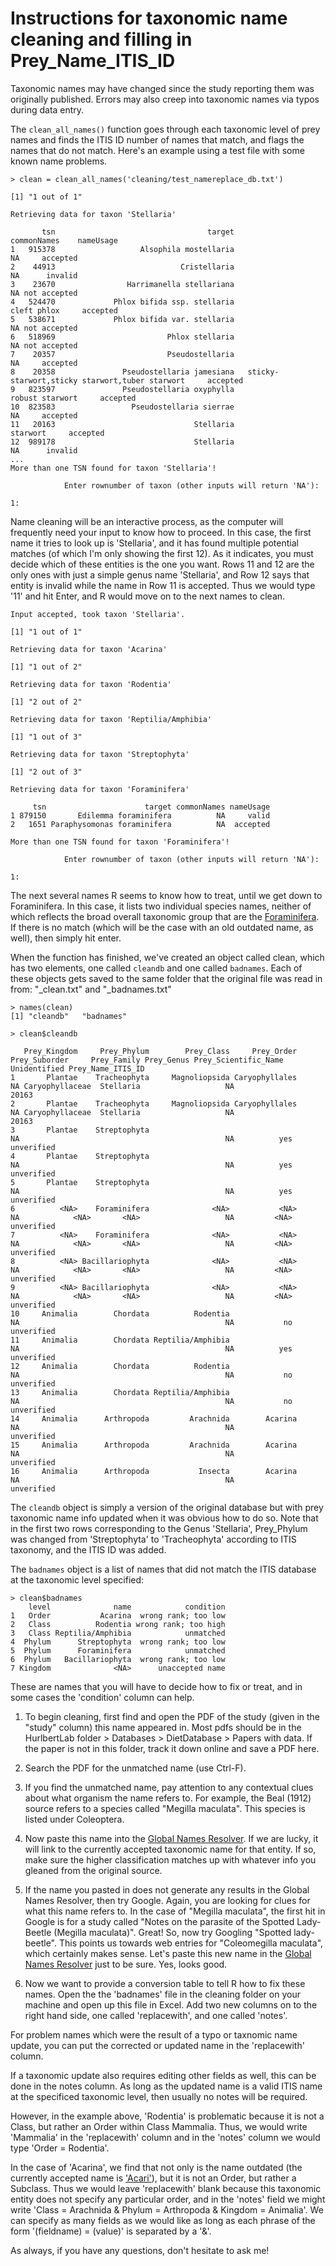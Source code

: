 # Instructions for taxonomic name cleaning and filling in Prey_Name_ITIS_ID

Taxonomic names may have changed since the study reporting them was originally
published. Errors may also creep into taxonomic names via typos during data
entry. 

The `clean_all_names()` function goes through each taxonomic level of prey
names and finds the ITIS ID number of names that match, and flags the names that
do not match. Here's an example using a test file with some known name problems.

```
> clean = clean_all_names('cleaning/test_namereplace_db.txt')

[1] "1 out of 1"

Retrieving data for taxon 'Stellaria'

       tsn                                  target                                      commonNames    nameUsage
1   915378                   Alsophila mostellaria                                               NA     accepted
2    44913                            Cristellaria                                               NA      invalid
3    23670                Harrimanella stellariana                                               NA not accepted
4   524470             Phlox bifida ssp. stellaria                                      cleft phlox     accepted
5   538671             Phlox bifida var. stellaria                                               NA not accepted
6   518969                         Phlox stellaria                                               NA not accepted
7    20357                         Pseudostellaria                                               NA     accepted
8    20358               Pseudostellaria jamesiana   sticky-starwort,sticky starwort,tuber starwort     accepted
9   823597               Pseudostellaria oxyphylla                                  robust starwort     accepted
10  823583                 Pseudostellaria sierrae                                               NA     accepted
11   20163                               Stellaria                                         starwort     accepted
12  989178                               Stellaria                                               NA      invalid
...
More than one TSN found for taxon 'Stellaria'!

            Enter rownumber of taxon (other inputs will return 'NA'):

1: 
```
Name cleaning will be an interactive process, as the computer will frequently need
your input to know how to proceed. In this case, the first name it tries to look up
is 'Stellaria', and it has found multiple potential matches (of which I'm only showing 
the first 12). As it indicates, you must decide which of these entities is the one
you want. Rows 11 and 12 are the only ones with just a simple genus name 'Stellaria',
and Row 12 says that entity is invalid while the name in Row 11 is accepted. Thus we would
type '11' and hit Enter, and R would move on to the next names to clean.

```
Input accepted, took taxon 'Stellaria'.

[1] "1 out of 1"

Retrieving data for taxon 'Acarina'

[1] "1 out of 2"

Retrieving data for taxon 'Rodentia'

[1] "2 out of 2"

Retrieving data for taxon 'Reptilia/Amphibia'

[1] "1 out of 3"

Retrieving data for taxon 'Streptophyta'

[1] "2 out of 3"

Retrieving data for taxon 'Foraminifera'

     tsn                      target commonNames nameUsage
1 879150       Edilemma foraminifera          NA     valid
2   1651 Paraphysomonas foraminifera          NA  accepted

More than one TSN found for taxon 'Foraminifera'!

            Enter rownumber of taxon (other inputs will return 'NA'):

1: 
```
The next several names R seems to know how to treat, until we get down to 
Foraminifera. In this case, it lists two individual species names, 
neither of which reflects the broad overall taxonomic group that are the
[Foraminifera](https://en.wikipedia.org/wiki/Foraminifera). If there is
no match (which will be the case with an old outdated name, as well), then
simply hit enter.

When the function has finished, we've created an object called clean, which has
two elements, one called `cleandb` and one called `badnames`. Each of these objects 
gets saved to the same folder that the original file was read in from:
"<originalFilename>_clean.txt" and "<originalFilename>_badnames.txt"
```
> names(clean)
[1] "cleandb"   "badnames"

> clean$cleandb

   Prey_Kingdom     Prey_Phylum        Prey_Class     Prey_Order Prey_Suborder     Prey_Family Prey_Genus Prey_Scientific_Name Unidentified Prey_Name_ITIS_ID 
1       Plantae    Tracheophyta     Magnoliopsida Caryophyllales            NA Caryophyllaceae  Stellaria                   NA                          20163 
2       Plantae    Tracheophyta     Magnoliopsida Caryophyllales            NA Caryophyllaceae  Stellaria                   NA                          20163 
3       Plantae    Streptophyta                                             NA                                              NA          yes        unverified 
4       Plantae    Streptophyta                                             NA                                              NA          yes        unverified 
5       Plantae    Streptophyta                                             NA                                              NA          yes        unverified 
6          <NA>    Foraminifera              <NA>           <NA>            NA            <NA>       <NA>                   NA         <NA>        unverified 
7          <NA>    Foraminifera              <NA>           <NA>            NA            <NA>       <NA>                   NA         <NA>        unverified 
8          <NA> Bacillariophyta              <NA>           <NA>            NA            <NA>       <NA>                   NA         <NA>        unverified 
9          <NA> Bacillariophyta              <NA>           <NA>            NA            <NA>       <NA>                   NA         <NA>        unverified 
10     Animalia        Chordata          Rodentia                           NA                                              NA           no        unverified 
11     Animalia        Chordata Reptilia/Amphibia                           NA                                              NA          yes        unverified 
12     Animalia        Chordata          Rodentia                           NA                                              NA           no        unverified 
13     Animalia        Chordata Reptilia/Amphibia                           NA                                              NA           no        unverified 
14     Animalia      Arthropoda         Arachnida        Acarina            NA                                              NA                     unverified 
15     Animalia      Arthropoda         Arachnida        Acarina            NA                                              NA                     unverified 
16     Animalia      Arthropoda           Insecta        Acarina            NA                                              NA                     unverified 
```
The `cleandb` object is simply a version of the original database but with prey 
taxonomic name info updated when it was obvious how to do so. Note that in the first
two rows corresponding to the Genus 'Stellaria', Prey_Phylum was changed from 
'Streptophyta' to 'Tracheophyta' according to ITIS taxonomy, and the ITIS ID
was added.

The `badnames` object is a list of names that did not match the ITIS database
at the taxonomic level specified:
```
> clean$badnames
    level              name            condition
1   Order           Acarina  wrong rank; too low
2   Class          Rodentia wrong rank; too high
3   Class Reptilia/Amphibia            unmatched
4  Phylum      Streptophyta  wrong rank; too low
5  Phylum      Foraminifera            unmatched
6  Phylum   Bacillariophyta  wrong rank; too low
7 Kingdom              <NA>      unaccepted name
```
These are names that you will have to decide how to fix or treat, and in some cases
the 'condition' column can help. 


1) To begin cleaning, first find and open the PDF of the study (given in the "study" column) this name 
appeared in. Most pdfs should be in the HurlbertLab folder > Databases > DietDatabase >
 Papers with data. If the paper is not in this folder, track it down online and 
save a PDF here.

2) Search the PDF for the unmatched name (use Ctrl-F). 

3) If you find the unmatched name, pay attention to any contextual clues about 
what organism the name refers to. For example, the Beal (1912) source refers to a
species called "Megilla maculata". This species is listed under Coleoptera.

6) Now paste this name into the [Global Names Resolver](http://resolver.globalnames.org/).
If we are lucky, it will link to the currently accepted taxonomic name for that entity.
If so, make sure the higher classification matches up with whatever info you gleaned
from the original source. 

7) If the name you pasted in does not generate any results in the Global Names Resolver,
then try Google. Again, you are looking for clues for what this name refers to. In the 
case of "Megilla maculata", the first hit in Google is for a study called "Notes on the
parasite of the Spotted Lady-Beetle (Megilla maculata)". Great! So, now try Googling
"Spotted lady-beetle". This points us towards web entries for "Coleomegilla maculata", which
certainly makes sense. Let's paste this new name in the [Global Names Resolver](http://resolver.globalnames.org/)
just to be sure. Yes, looks good.

8) Now we want to provide a conversion table to tell R how to fix these names. Open the
the 'badnames' file in the cleaning folder on your machine and open up this file in Excel.
Add two new columns on to the right hand side, one called 'replacewith', and one called 'notes'.

For problem names which were the result of a typo or taxnomic name update, you can
put the corrected or updated name in the 'replacewith' column.

If a taxonomic update also requires editing other fields as well, this can be done in the notes
column. As long as the updated name is a valid ITIS name at the specificed taxonomic
level, then usually no notes will be required.

However, in the example above, 'Rodentia' is problematic because it is not a Class, 
but rather an Order within Class Mammalia. Thus, we would write 'Mammalia' in the 'replacewith'
column and in the 'notes' column we would type 'Order = Rodentia'.

In the case of 'Acarina', we find that not only is the name outdated (the currently 
accepted name is ['Acari'](https://www.itis.gov/servlet/SingleRpt/SingleRpt?search_topic=TSN&search_value=733321#null)),
but it is not an Order, but rather a Subclass. Thus we would leave 'replacewith' blank
because this taxonomic entity does not specify any particular order, and in the 'notes'
field we might write 'Class = Arachnida & Phylum = Arthropoda & Kingdom = Animalia'.
We can specify as many fields as we would like as long as each phrase of the form
'(fieldname) = (value)' is separated by a '&'.



As always, if you have any questions, don't hesitate to ask me!

